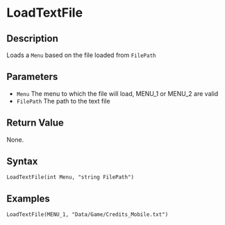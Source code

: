 # LoadTextFile

## Description
Loads a `Menu` based on the file loaded from `FilePath`

## Parameters
- `Menu`
The menu to which the file will load, MENU_1 or MENU_2 are valid
- `FilePath`
The path to the text file

## Return Value
None.

## Syntax
```
LoadTextFile(int Menu, "string FilePath")
```

## Examples
```
LoadTextFile(MENU_1, "Data/Game/Credits_Mobile.txt")
```